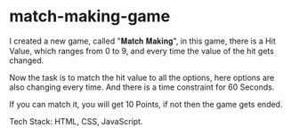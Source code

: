 # match-making-game
I created a new game, called  "𝐌𝐚𝐭𝐜𝐡 𝐌𝐚𝐤𝐢𝐧𝐠", in this game, there is a Hit Value, which ranges from 0 to 9, and every time the value of the hit gets changed.  

Now the task is to match the hit value to all the options, here options are also changing every time. And there is a time constraint for 60 Seconds. 

If you can match it, you will get 10 Points, if not then the game gets ended.  

Tech Stack: HTML, CSS, JavaScript.


